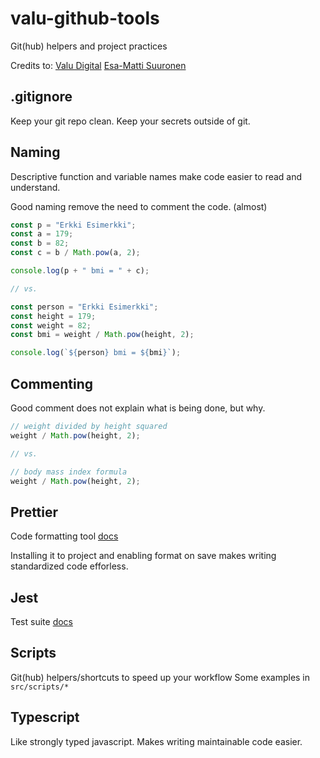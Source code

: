 # valu-github-tools

Git(hub) helpers and project practices

Credits to:
[Valu Digital](https://github.com/valu-digital)
[Esa-Matti Suuronen](https://github.com/esamattis)

## .gitignore

Keep your git repo clean.
Keep your secrets outside of git.

## Naming

Descriptive function and variable names make code
easier to read and understand.

Good naming remove the need to comment the code. (almost)

```ts
const p = "Erkki Esimerkki";
const a = 179;
const b = 82;
const c = b / Math.pow(a, 2);

console.log(p + " bmi = " + c);

// vs.

const person = "Erkki Esimerkki";
const height = 179;
const weight = 82;
const bmi = weight / Math.pow(height, 2);

console.log(`${person} bmi = ${bmi}`);
```

## Commenting

Good comment does not explain what is being done, but why.

```ts
// weight divided by height squared
weight / Math.pow(height, 2);

// vs.

// body mass index formula
weight / Math.pow(height, 2);
```

## Prettier

Code formatting tool [docs](https://prettier.io/docs/en/index.html)

Installing it to project and enabling format on save makes writing
standardized code efforless.

## Jest

Test suite [docs](https://jestjs.io/docs/getting-started)

## Scripts

Git(hub) helpers/shortcuts to speed up your workflow
Some examples in `src/scripts/*`

## Typescript

Like strongly typed javascript.
Makes writing maintainable code easier.
